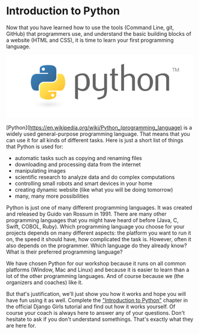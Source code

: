 # Introduction to Python

Now that you have learned how to use the tools (Command Line, git, GitHub) that programmers use, and understand the basic building blocks of a website (HTML and CSS), it is time to learn your first programming language. 

![](/assets/python.png)

[Python](https://en.wikipedia.org/wiki/Python_(programming_language) is a widely used general-purpose programming language. That means that you can use it for all kinds of different tasks. Here is just a short list of things that Python is used for:

* automatic tasks such as copying and renaming files
* downloading and processing data from the internet
* manipulating images
* scientific research to analyze data and do complex computations
* controlling small robots and smart devices in your home
* creating dynamic website (like what you will be doing tomorrow)
* many, many more possibilities

Python is just one of many different programming languages. It was created and released by Guido van Rossum in 1991. There are many other programming languages that you might have heard of before (Java, C, Swift, COBOL, Ruby). Which programming language you choose for your projects depends on many different aspects: the platform you want to run it on, the speed it should have, how complicated the task is. However, often it also depends on the programmer. Which language do they already know? What is their preferred programming language?

We have chosen Python for our workshop because it runs on all common platforms (Window, Mac and Linux) and because it is easier to learn than a lot of the other programming languages. And of course because we (the organizers and coaches) like it.

But that's justification, we'll just show you how it works and hope you will have fun using it as well. Complete the ["Introduction to Python"](https://tutorial.djangogirls.org/en/python_introduction/) chapter in the official Django Girls tutorial and find out how it works yourself. Of course your coach is always here to answer any of your questions. Don't hesitate to ask if you don't understand somethings. That's exactly what they are here for.